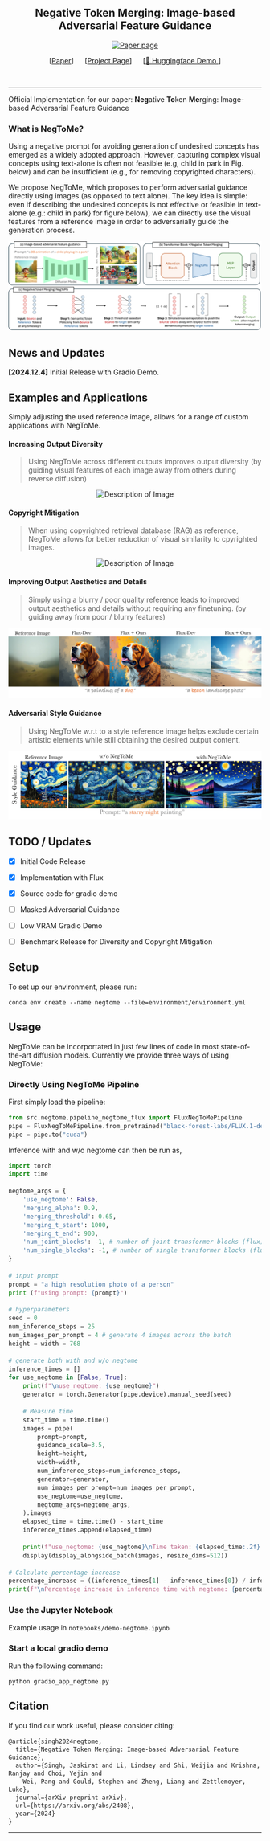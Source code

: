 <!-- <div align="center">
  <h1>Negative Token Merging: Image-based Adversarial Feature Guidance</h1>
  <p>Official Implementation for our paper: Negative Token Merging: Image-based Adversarial Feature Guidance
 </p>
</div>
<br> -->

<div align="center">
  
## Negative Token Merging: Image-based Adversarial Feature Guidance
  [![Paper page](https://huggingface.co/datasets/huggingface/badges/resolve/main/paper-page-md-dark.svg)](https://negtome.github.io/)

[[Paper](https://negtome.github.io/docs/negtome.pdf)] &emsp; [[Project Page](https://negtome.github.io/)] &emsp;  [[🤗 Huggingface Demo ](https://8b878b2cb6559b4d5f.gradio.live/)] 
<!-- [![Google Colab](https://colab.research.google.com/assets/colab-badge.svg)](https://negtome.github.io/)  -->
<br>
</div>


---


<!-- ## Negative Token Merging: Image-based Adversarial Feature Guidance -->

Official Implementation for our paper: 
**Neg**ative **To**ken **Me**rging: Image-based Adversarial Feature Guidance


### What is NegToMe?

Using a negative prompt for avoiding generation of undesired concepts has emerged as a widely adopted approach. However, capturing complex visual concepts using text-alone is often not feasible (e.g, child in park in Fig. below) and can be insufficient (e.g., for removing copyrighted characters).

We propose NegToMe, which proposes to perform adversarial guidance directly using images (as opposed to text alone). The key idea is simple: even if describing the undesired concepts is not effective or feasible in text-alone
(e.g.: child in park} for figure below), we can directly use the visual features from a reference image in order to adversarially guide the generation process.


<div align="center">
  <img src="./docs/method-overview-v1.jpg" alt="Description of Image">
</div>

## News and Updates
**[2024.12.4]** Initial Release with Gradio Demo.


## Examples and Applications
Simply adjusting the used reference image, allows for a range of custom applications with NegToMe.

#### Increasing Output Diversity
> Using NegToMe across different outputs improves output diversity (by guiding visual features of each image away from others during reverse diffusion)
<div align="center">
  <img src="./docs/diversity-sdxl-v2.jpg" alt="Description of Image">
</div>


#### Copyright Mitigation
> When using copyrighted retrieval database (RAG) as reference, NegToMe allows for better reduction of visual similarity to cpyrighted images.
<div align="center">
  <img src="./docs/copyright-v1.jpg" alt="Description of Image">
</div>


#### Improving Output Aesthetics and Details
> Simply using a blurry / poor quality reference leads to improved output aesthetics and details without requiring any finetuning. (by guiding away from poor / blurry features)
<div align="center">
  <img src="./docs/output-quality-v2.jpg" alt="Description of Image">
</div>


#### Adversarial Style Guidance
> Using NegToMe w.r.t to a style reference image helps exclude certain artistic elements while still obtaining the desired output content. 
<div align="center">
  <img src="./docs/style-guidance-v1.jpg" alt="Description of Image">
</div>



## TODO / Updates
- [x] Initial Code Release
- [x] Implementation with Flux
- [x] Source code for gradio demo
- [ ] Masked Adversarial Guidance
- [ ] Low VRAM Gradio Demo
- [ ] Benchmark Release for Diversity and Copyright Mitigation


## Setup
To set up our environment, please run:

```
conda env create --name negtome --file=environment/environment.yml
```

## Usage
NegToMe can be incorportated in just few lines of code in most state-of-the-art diffusion models. Currently we provide three ways of using NegToMe:


### Directly Using NegToMe Pipeline
First simply load the pipeline:
```python
from src.negtome.pipeline_negtome_flux import FluxNegToMePipeline
pipe = FluxNegToMePipeline.from_pretrained("black-forest-labs/FLUX.1-dev", torch_dtype=torch.bfloat16)
pipe = pipe.to("cuda")
```

Inference with and w/o negtome can then be run as,
```python
import torch
import time

negtome_args = {
    'use_negtome': False,
    'merging_alpha': 0.9,
    'merging_threshold': 0.65, 
    'merging_t_start': 1000, 
    'merging_t_end': 900,
    'num_joint_blocks': -1, # number of joint transformer blocks (flux) to apply negtome
    'num_single_blocks': -1, # number of single transformer blocks (flux) to apply negtome
}

# input prompt 
prompt = "a high resolution photo of a person"
print (f"using prompt: {prompt}")

# hyperparameters
seed = 0 
num_inference_steps = 25
num_images_per_prompt = 4 # generate 4 images across the batch
height = width = 768 

# generate both with and w/o negtome
inference_times = []
for use_negtome in [False, True]:
    print(f"\nuse_negtome: {use_negtome}")
    generator = torch.Generator(pipe.device).manual_seed(seed)
    
    # Measure time
    start_time = time.time()
    images = pipe(
        prompt=prompt,
        guidance_scale=3.5,
        height=height,
        width=width,
        num_inference_steps=num_inference_steps,
        generator=generator,
        num_images_per_prompt=num_images_per_prompt,
        use_negtome=use_negtome,
        negtome_args=negtome_args,
    ).images
    elapsed_time = time.time() - start_time
    inference_times.append(elapsed_time)
    
    print(f"use_negtome: {use_negtome}\nTime taken: {elapsed_time:.2f} seconds")
    display(display_alongside_batch(images, resize_dims=512))

# Calculate percentage increase
percentage_increase = ((inference_times[1] - inference_times[0]) / inference_times[0]) * 100
print(f"\nPercentage increase in inference time with negtome: {percentage_increase:.2f}%")
```


### Use the Jupyter Notebook
Example usage in ```notebooks/demo-negtome.ipynb```

### Start a local gradio demo
Run the following command:
```
python gradio_app_negtome.py
```



## Citation
If you find our work useful, please consider citing:
```
@article{singh2024negtome,
  title={Negative Token Merging: Image-based Adversarial Feature Guidance},
  author={Singh, Jaskirat and Li, Lindsey and Shi, Weijia and Krishna, Ranjay and Choi, Yejin and 
    Wei, Pang and Gould, Stephen and Zheng, Liang and Zettlemoyer, Luke},
  journal={arXiv preprint arXiv}, 
  url={https://arxiv.org/abs/2408},
  year={2024}
}
```

---

